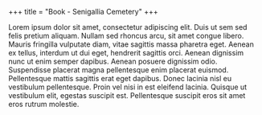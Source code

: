 +++
title = "Book - Senigallia Cemetery"
+++

Lorem ipsum dolor sit amet, consectetur adipiscing elit. Duis ut sem sed felis pretium aliquam. Nullam sed rhoncus arcu, sit amet congue libero. Mauris fringilla vulputate diam, vitae sagittis massa pharetra eget. Aenean ex tellus, interdum ut dui eget, hendrerit sagittis orci. Aenean dignissim nunc ut enim semper dapibus. Aenean posuere dignissim odio. Suspendisse placerat magna pellentesque enim placerat euismod. Pellentesque mattis sagittis erat eget dapibus. Donec lacinia nisl eu vestibulum pellentesque. Proin vel nisi in est eleifend lacinia. Quisque ut vestibulum elit, egestas suscipit est. Pellentesque suscipit eros sit amet eros rutrum molestie.
